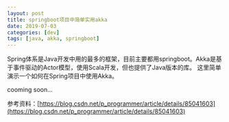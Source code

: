 ```yaml
---
layout: post
title: springboot项目中简单实用akka
date: 2019-07-03
categories: [dev]
tags: [java, akka, springboot]
---
```

Spring体系是Java开发中用的最多的框架，目前主要都用springboot。Akka是基于事件驱动的Actor模型，使用Scala开发，但也提供了Java版本的库。
这里简单演示一个如何在Spring项目中使用Akka。

cooming soon...


参考资料：[https://blog.csdn.net/p_programmer/article/details/85041603](https://blog.csdn.net/p_programmer/article/details/85041603)